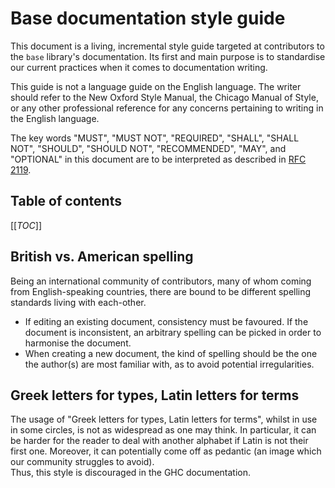 # Base documentation style guide

This document is a living, incremental style guide targeted at contributors to the `base` library's documentation. Its first and main purpose is to standardise our current practices when it comes to documentation writing.

This guide is not a language guide on the English language. The writer should refer to the New Oxford Style Manual, the Chicago Manual of Style, or any other professional reference for any concerns pertaining to writing in the English language.

The key words "MUST", "MUST NOT", "REQUIRED", "SHALL", "SHALL
NOT", "SHOULD", "SHOULD NOT", "RECOMMENDED",  "MAY", and
"OPTIONAL" in this document are to be interpreted as described in [RFC 2119](https://www.ietf.org/rfc/rfc2119.txt).

## Table of contents

[[_TOC_]]

## British vs. American spelling

Being an international community of contributors, many of whom coming from English-speaking countries, there are bound to be different spelling standards living with each-other.  

* If editing an existing document, consistency must be favoured. If the document is inconsistent, an arbitrary spelling can be picked in order to harmonise the document.
* When creating a new document, the kind of spelling should be the one the author(s) are most familiar with, as to avoid potential irregularities.

## Greek letters for types, Latin letters for terms

The usage of "Greek letters for types, Latin letters for terms", whilst in use in some circles, is not as widespread as one may think. In particular, it can be harder for the reader to deal with another alphabet if Latin is not their first one. Moreover, it can potentially come off as pedantic (an image which our community struggles to avoid).  
Thus, this style is discouraged in the GHC documentation.